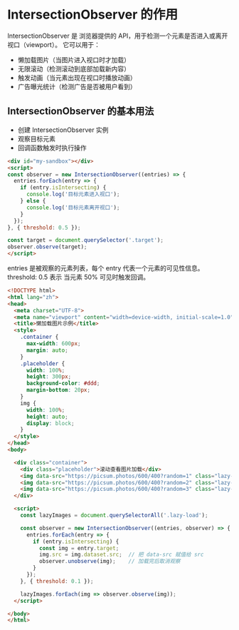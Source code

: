 # IntersectionObserver 的作用

IntersectionObserver 是 浏览器提供的 API，用于检测一个元素是否进入或离开视口（viewport）。
它可以用于：

- 懒加载图片（当图片进入视口时才加载）
- 无限滚动（检测滚动到底部加载新内容）
- 触发动画（当元素出现在视口时播放动画）
- 广告曝光统计（检测广告是否被用户看到）

## IntersectionObserver 的基本用法

- 创建 IntersectionObserver 实例
- 观察目标元素
- 回调函数触发时执行操作

``` html [demo1.html]
<div id="my-sandbox"></div>
<script>
const observer = new IntersectionObserver((entries) => {
  entries.forEach(entry => {
    if (entry.isIntersecting) {
      console.log('目标元素进入视口');
    } else {
      console.log('目标元素离开视口');
    }
  });
}, { threshold: 0.5 });

const target = document.querySelector('.target');
observer.observe(target);
</script>
```

entries 是被观察的元素列表，每个 entry 代表一个元素的可见性信息。threshold: 0.5 表示 当元素 50% 可见时触发回调。

```html
<!DOCTYPE html>
<html lang="zh">
<head>
  <meta charset="UTF-8">
  <meta name="viewport" content="width=device-width, initial-scale=1.0">
  <title>懒加载图片示例</title>
  <style>
    .container {
      max-width: 600px;
      margin: auto;
    }
    .placeholder {
      width: 100%;
      height: 300px;
      background-color: #ddd;
      margin-bottom: 20px;
    }
    img {
      width: 100%;
      height: auto;
      display: block;
    }
  </style>
</head>
<body>

  <div class="container">
    <div class="placeholder">滚动查看图片加载</div>
    <img data-src="https://picsum.photos/600/400?random=1" class="lazy-load" alt="随机图片">
    <img data-src="https://picsum.photos/600/400?random=2" class="lazy-load" alt="随机图片">
    <img data-src="https://picsum.photos/600/400?random=3" class="lazy-load" alt="随机图片">
  </div>

  <script>
    const lazyImages = document.querySelectorAll('.lazy-load');

    const observer = new IntersectionObserver((entries, observer) => {
      entries.forEach(entry => {
        if (entry.isIntersecting) {
          const img = entry.target;
          img.src = img.dataset.src;  // 把 data-src 赋值给 src
          observer.unobserve(img);    // 加载完后取消观察
        }
      });
    }, { threshold: 0.1 });

    lazyImages.forEach(img => observer.observe(img));
  </script>

</body>
</html>
```
